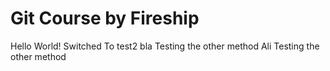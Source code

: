 # Git Course by Fireship

Hello World!
Switched To test2
bla Testing the other method
Ali Testing the other method
